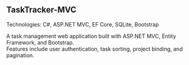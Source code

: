 ## TaskTracker-MVC

Technologies: C#, ASP.NET MVC, EF Core, SQLite, Bootstrap

A task management web application built with ASP.NET MVC, Entity Framework, and Bootstrap.  
Features include user authentication, task sorting, project binding, and pagination.
